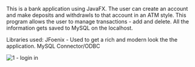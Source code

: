 This is a bank application using JavaFX. The user can create an account and make deposits and withdrawls to that account in an ATM style. 
This program allows the user to manage transactions - add and delete.
All the information gets saved to MySQL on the localhost. 

Libraries used:
JFoenix - Used to get a rich and modern look the the application.
MySQL Connector/ODBC

![1 - login in](https://user-images.githubusercontent.com/5117934/48655558-4fbaa680-e9cd-11e8-9149-4eca5b461447.png)

